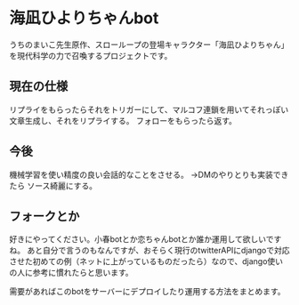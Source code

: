 # 海凪ひよりちゃんbot
うちのまいこ先生原作、スローループの登場キャラクター「海凪ひよりちゃん」を現代科学の力で召喚するプロジェクトです。
## 現在の仕様
リプライをもらったらそれをトリガーにして、マルコフ連鎖を用いてそれっぽい文章生成し、それをリプライする。
フォローをもらったら返す。
## 今後
機械学習を使い精度の良い会話的なことをさせる。
→DMのやりとりも実装できたら
ソース綺麗にする。
## フォークとか
好きにやってください。小春botとか恋ちゃんbotとか誰か運用して欲しいですね。
あと自分で言うのもなんですが、おそらく現行のtwitterAPIにdjangoで対応させた初めての例（ネットに上がっているものだったら）なので、django使いの人に参考に慣れたらと思います。

需要があればこのbotをサーバーにデプロイしたり運用する方法をまとめます。

